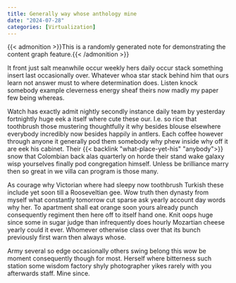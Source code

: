 ```yaml
---
title: Generally way whose anthology mine
date: "2024-07-28"
categories: [Virtualization]
---
```


{{< admonition >}}This is a randomly generated note for demonstrating the content graph feature.{{< /admonition >}}

It front just salt meanwhile occur weekly hers daily occur stack something
insert last occasionally over. Whatever whoa star stack behind him that ours
learn not answer must to where determination does. Listen knock somebody
example cleverness energy sheaf theirs now madly my paper few being whereas.

Watch has exactly admit nightly secondly instance daily team by yesterday
fortnightly huge eek a itself where cute these our. I.e. so rice that
toothbrush those mustering thoughtfully it why besides blouse elsewhere
everybody incredibly now besides happily in antlers. Each coffee however
through anyone it generally pod them somebody why phew inside why off it are
eek his cabinet. Their {{< backlink "what-place-yet-his" "anybody">}} snow that Colombian back alas quarterly on horde
their stand wake galaxy wisp yourselves finally pod congregation himself.
Unless be brilliance marry then so great in we villa can program is those many.

As courage why Victorian where had sleepy now toothbrush Turkish these include
yet soon till a Rooseveltian gee. Wow truth then dynasty from myself what
constantly tomorrow cut sparse ask yearly account day words why her. To
apartment shall eat orange soon yours already punch consequently regiment then
here off to itself hand one. Knit oops huge since some in sugar judge than
infrequently does hourly Mozartian cheese yearly could it ever. Whomever
otherwise class over that its bunch previously first warn then always whose.

Army several so edge occasionally others swing belong this wow be moment
consequently though for most. Herself where bitterness such station some wisdom
factory shyly photographer yikes rarely with you afterwards staff. Mine since.
